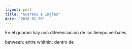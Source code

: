 ```yaml
---
layout: post
title: "Guarani e Ingles"
date: "2016-01-20"
---
```


En el guarani hay una diferenciacion de los tiempo verbales.

between: entre
whithin: dentro de
